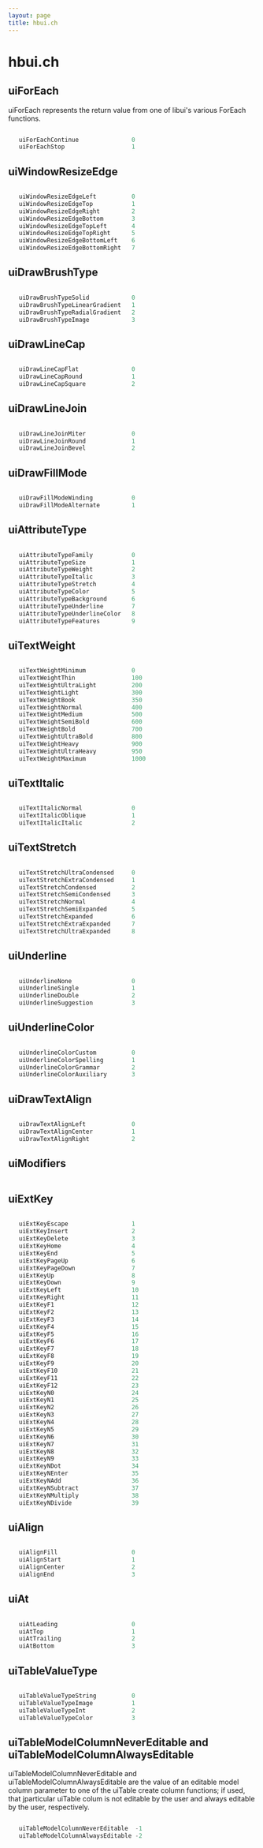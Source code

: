 ```yaml
---
layout: page
title: hbui.ch
---
```


# hbui.ch

## uiForEach

uiForEach represents the return value from one of libui's various ForEach functions.

``` c

   uiForEachContinue               0
   uiForEachStop                   1

```

## uiWindowResizeEdge

``` c

   uiWindowResizeEdgeLeft          0
   uiWindowResizeEdgeTop           1
   uiWindowResizeEdgeRight         2
   uiWindowResizeEdgeBottom        3
   uiWindowResizeEdgeTopLeft       4
   uiWindowResizeEdgeTopRight      5
   uiWindowResizeEdgeBottomLeft    6
   uiWindowResizeEdgeBottomRight   7

```

## uiDrawBrushType

``` c

   uiDrawBrushTypeSolid            0
   uiDrawBrushTypeLinearGradient   1
   uiDrawBrushTypeRadialGradient   2
   uiDrawBrushTypeImage            3

```

## uiDrawLineCap

``` c

   uiDrawLineCapFlat               0
   uiDrawLineCapRound              1
   uiDrawLineCapSquare             2

```

## uiDrawLineJoin

``` c

   uiDrawLineJoinMiter             0
   uiDrawLineJoinRound             1
   uiDrawLineJoinBevel             2

```

## uiDrawFillMode

``` c

   uiDrawFillModeWinding           0
   uiDrawFillModeAlternate         1

```

## uiAttributeType

``` c

   uiAttributeTypeFamily           0
   uiAttributeTypeSize             1
   uiAttributeTypeWeight           2
   uiAttributeTypeItalic           3
   uiAttributeTypeStretch          4
   uiAttributeTypeColor            5
   uiAttributeTypeBackground       6
   uiAttributeTypeUnderline        7
   uiAttributeTypeUnderlineColor   8
   uiAttributeTypeFeatures         9

```

## uiTextWeight

``` c

   uiTextWeightMinimum             0
   uiTextWeightThin                100
   uiTextWeightUltraLight          200
   uiTextWeightLight               300
   uiTextWeightBook                350
   uiTextWeightNormal              400
   uiTextWeightMedium              500
   uiTextWeightSemiBold            600
   uiTextWeightBold                700
   uiTextWeightUltraBold           800
   uiTextWeightHeavy               900
   uiTextWeightUltraHeavy          950
   uiTextWeightMaximum             1000

```

## uiTextItalic

``` c

   uiTextItalicNormal              0
   uiTextItalicOblique             1
   uiTextItalicItalic              2

```

## uiTextStretch

``` c

   uiTextStretchUltraCondensed     0
   uiTextStretchExtraCondensed     1
   uiTextStretchCondensed          2
   uiTextStretchSemiCondensed      3
   uiTextStretchNormal             4
   uiTextStretchSemiExpanded       5
   uiTextStretchExpanded           6
   uiTextStretchExtraExpanded      7
   uiTextStretchUltraExpanded      8

```

## uiUnderline

``` c

   uiUnderlineNone                 0
   uiUnderlineSingle               1
   uiUnderlineDouble               2
   uiUnderlineSuggestion           3

```

## uiUnderlineColor

``` c

   uiUnderlineColorCustom          0
   uiUnderlineColorSpelling        1
   uiUnderlineColorGrammar         2
   uiUnderlineColorAuxiliary       3

```

## uiDrawTextAlign

``` c

   uiDrawTextAlignLeft             0
   uiDrawTextAlignCenter           1
   uiDrawTextAlignRight            2

```

## uiModifiers

``` c

```

## uiExtKey

``` c

   uiExtKeyEscape                  1
   uiExtKeyInsert                  2
   uiExtKeyDelete                  3
   uiExtKeyHome                    4
   uiExtKeyEnd                     5
   uiExtKeyPageUp                  6
   uiExtKeyPageDown                7
   uiExtKeyUp                      8
   uiExtKeyDown                    9
   uiExtKeyLeft                    10
   uiExtKeyRight                   11
   uiExtKeyF1                      12
   uiExtKeyF2                      13
   uiExtKeyF3                      14
   uiExtKeyF4                      15
   uiExtKeyF5                      16
   uiExtKeyF6                      17
   uiExtKeyF7                      18
   uiExtKeyF8                      19
   uiExtKeyF9                      20
   uiExtKeyF10                     21
   uiExtKeyF11                     22
   uiExtKeyF12                     23
   uiExtKeyN0                      24
   uiExtKeyN1                      25
   uiExtKeyN2                      26
   uiExtKeyN3                      27
   uiExtKeyN4                      28
   uiExtKeyN5                      29
   uiExtKeyN6                      30
   uiExtKeyN7                      31
   uiExtKeyN8                      32
   uiExtKeyN9                      33
   uiExtKeyNDot                    34
   uiExtKeyNEnter                  35
   uiExtKeyNAdd                    36
   uiExtKeyNSubtract               37
   uiExtKeyNMultiply               38
   uiExtKeyNDivide                 39

```

## uiAlign

``` c

   uiAlignFill                     0
   uiAlignStart                    1
   uiAlignCenter                   2
   uiAlignEnd                      3

```

## uiAt

``` c

   uiAtLeading                     0
   uiAtTop                         1
   uiAtTrailing                    2
   uiAtBottom                      3

```

## uiTableValueType

``` c

   uiTableValueTypeString          0
   uiTableValueTypeImage           1
   uiTableValueTypeInt             2
   uiTableValueTypeColor           3

```

## uiTableModelColumnNeverEditable and uiTableModelColumnAlwaysEditable

uiTableModelColumnNeverEditable and uiTableModelColumnAlwaysEditable are the value of an editable model column parameter to one of the uiTable create column
functions; if used, that jparticular uiTable colum is not editable by the user and always editable by the user, respectively.

``` c

   uiTableModelColumnNeverEditable  -1
   uiTableModelColumnAlwaysEditable -2

```


